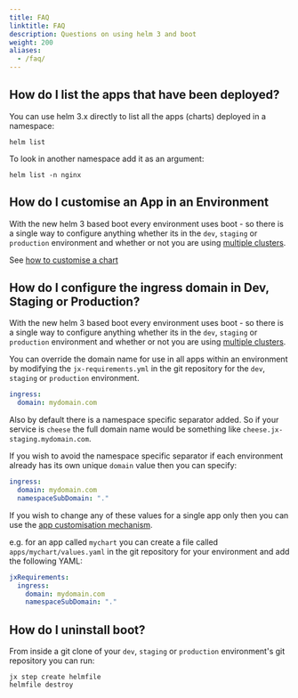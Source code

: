 ```yaml
---
title: FAQ
linktitle: FAQ
description: Questions on using helm 3 and boot
weight: 200
aliases:
  - /faq/
---
```



## How do I list the apps that have been deployed?

You can use helm 3.x directly to list all the apps (charts) deployed in a namespace:

``` 
helm list
```                                                                                

To look in another namespace add it as an argument:

``` 
helm list -n nginx
```                                                                                


## How do I customise an App in an Environment

With the new helm 3 based boot every environment uses boot - so there is a single way to configure anything whether its in the `dev`, `staging` or `production` environment and whether or not you are using [multiple clusters](/docs/labs/boot/multi-cluster/).

See [how to customise a chart](/docs/labs/boot/apps/#customising-charts)

## How do I configure the ingress domain in Dev, Staging or Production?

With the new helm 3 based boot every environment uses boot - so there is a single way to configure anything whether its in the `dev`, `staging` or `production` environment and whether or not you are using [multiple clusters](/docs/labs/boot/multi-cluster/).

You can override the domain name for use in all apps within an environment by modifying the `jx-requirements.yml` in the git repository for the `dev`, `staging` or `production` environment.

```yaml 
ingress:
  domain: mydomain.com 
```

Also by default there is a namespace specific separator added. So if your service is `cheese` the full domain name would be something like `cheese.jx-staging.mydomain.com`.

If you wish to avoid the namespace specific separator if each environment already has its own unique `domain` value then you can specify:

```yaml 
ingress:
  domain: mydomain.com  
  namespaceSubDomain: "."
```

If you wish to change any of these values for a single app only then you can use the [app customisation mechanism](/docs/labs/boot/apps/#customising-charts).

e.g. for an app called `mychart` you can create a file called `apps/mychart/values.yaml` in the git repository for your environment and add the following YAML:

```yaml 
jxRequirements:
  ingress:
    domain: mydomain.com  
    namespaceSubDomain: "."
```

## How do I uninstall boot?

From inside a git clone of your `dev`, `staging` or `production` environment's git repository you can run: 

```
jx step create helmfile 
helmfile destroy
```

